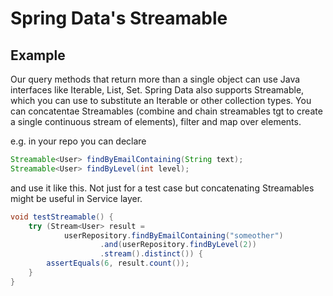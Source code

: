 # Spring Data's Streamable 
## Example
Our query methods that return more than a single object can use Java interfaces like Iterable, List, Set. 
Spring Data also supports Streamable, which you can use to substitute an Iterable or other collection types.
You can concatentae Streamables (combine and chain streamables tgt to create a single continuous stream of elements), filter and map over elements.

e.g. in your repo you can declare
```java
Streamable<User> findByEmailContaining(String text);
Streamable<User> findByLevel(int level);
```

and use it like this. Not just for a test case but concatenating Streamables might be useful in Service layer.
```java
void testStreamable() {
    try (Stream<User> result = 
            userRepository.findByEmailContaining("someother")
                    .and(userRepository.findByLevel(2))
                    .stream().distinct()) {
        assertEquals(6, result.count());
    }
}

```
